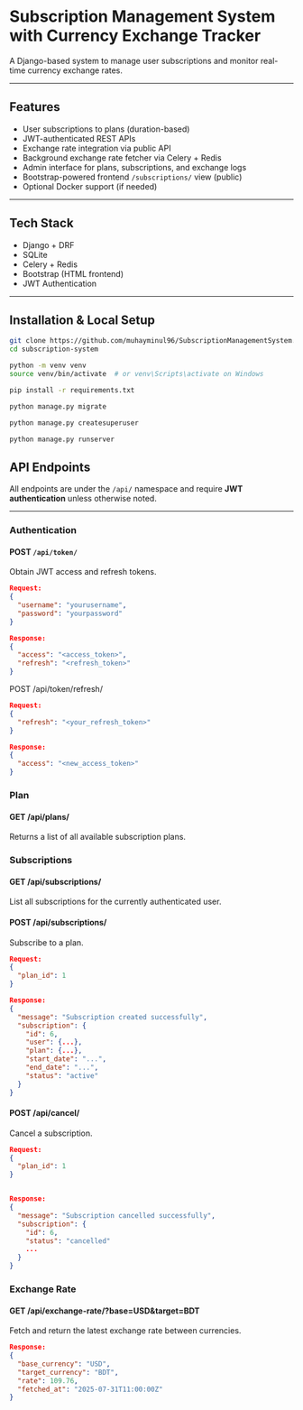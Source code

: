 # Subscription Management System with Currency Exchange Tracker

A Django-based system to manage user subscriptions and monitor real-time currency exchange rates.

---

## Features

- User subscriptions to plans (duration-based)
- JWT-authenticated REST APIs
- Exchange rate integration via public API
- Background exchange rate fetcher via Celery + Redis
- Admin interface for plans, subscriptions, and exchange logs
- Bootstrap-powered frontend `/subscriptions/` view (public)
- Optional Docker support (if needed)

---

## Tech Stack

- Django + DRF
- SQLite
- Celery + Redis
- Bootstrap (HTML frontend)
- JWT Authentication

---

##  Installation & Local Setup

```bash
git clone https://github.com/muhayminul96/SubscriptionManagementSystem.git
cd subscription-system
```
```bash
python -m venv venv
source venv/bin/activate  # or venv\Scripts\activate on Windows
```
```bash
pip install -r requirements.txt
```
```bash
python manage.py migrate
```
```bash
python manage.py createsuperuser
```
```bash
python manage.py runserver
```

## API Endpoints

All endpoints are under the `/api/` namespace and require **JWT authentication** unless otherwise noted.

---

###  Authentication

#### POST `/api/token/`
Obtain JWT access and refresh tokens.
```json
Request:
{
  "username": "yourusername",
  "password": "yourpassword"
}

Response:
{
  "access": "<access_token>",
  "refresh": "<refresh_token>"
}
```
POST /api/token/refresh/

```json 
Request:
{
  "refresh": "<your_refresh_token>"
}

Response:
{
  "access": "<new_access_token>"
}
```
### Plan
#### GET /api/plans/
Returns a list of all available subscription plans.


### Subscriptions
#### GET /api/subscriptions/
List all subscriptions for the currently authenticated user.

#### POST /api/subscriptions/
Subscribe to a plan.
```json
Request:
{
  "plan_id": 1
}

Response:
{
  "message": "Subscription created successfully",
  "subscription": {
    "id": 6,
    "user": {...},
    "plan": {...},
    "start_date": "...",
    "end_date": "...",
    "status": "active"
  }
}
```
#### POST /api/cancel/
Cancel a subscription.

```json 
Request:
{
  "plan_id": 1
}


Response:
{
  "message": "Subscription cancelled successfully",
  "subscription": {
    "id": 6,
    "status": "cancelled"
    ...
  }
}
```
### Exchange Rate

#### GET /api/exchange-rate/?base=USD&target=BDT

Fetch and return the latest exchange rate between currencies.

```json
Response:
{
  "base_currency": "USD",
  "target_currency": "BDT",
  "rate": 109.76,
  "fetched_at": "2025-07-31T11:00:00Z"
}
```




